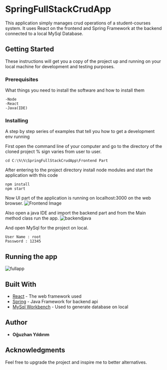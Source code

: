 # SpringFullStackCrudApp

This application simply manages crud operations of a student-courses system. It uses React on the frontend and Spring Framework at the backend connected to a local MySql Database.

## Getting Started

These instructions will get you a copy of the project up and running on your local machine for development and testing purposes.

### Prerequisites

What things you need to install the software and how to install them

```
-Node
-React
-Java(IDE)
```

### Installing

A step by step series of examples that tell you how to get a development env running

First open the command line of your computer and go to the directory of the cloned project % sign varies from user to user.

```
cd C:\%\%\SpringFullStackCrudApp\Frontend Part
```

After entering to the project directory install node modules and start the application with this code

```
npm install
npm start
```

Now UI part of the application is running on localhost:3000 on the web browser.
![Frontend Image](https://user-images.githubusercontent.com/43910484/64892109-3da4a580-d67c-11e9-8174-45ae297da50c.JPG)

Also open a java IDE and import the backend part and from the Main method class run the app.
![backendjava](https://user-images.githubusercontent.com/43910484/64892354-d9361600-d67c-11e9-8bbb-0ba36683c7a9.JPG)

And open MySql for the project on local.

```
User Name : root
Password : 12345
```

## Running the app

![fullapp](https://user-images.githubusercontent.com/43910484/64892515-447fe800-d67d-11e9-888c-6ad9fc924bac.JPG)

## Built With

- [React](https://reactjs.org/) - The web framework used
- [Spring](https://spring.io/) - Java Framework for backend api
- [MySql Workbench](https://www.mysql.com/products/workbench/) - Used to generate database on local

## Author

- **Oğuzhan Yıldırım**


## Acknowledgments

Feel free to upgrade the project and inspire me to better alternatives.
